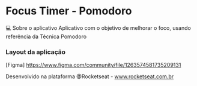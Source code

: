 # Focus Timer - Pomodoro

💻 Sobre o aplicativo
Aplicativo com o objetivo de melhorar o foco, usando referência da Técnica Pomodoro

### Layout da aplicação
[Figma] https://www.figma.com/community/file/1263574581735209131

Desenvolvido na plataforma @Rocketseat - www.rocketseat.com.br



